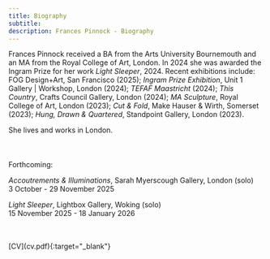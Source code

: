 ```yaml
---
title: Biography
subtitle: 
description: Frances Pinnock - Biography
---  
```


  
Frances Pinnock received a BA from the Arts University Bournemouth and an MA from the Royal College of Art, London. In 2024 she was awarded the Ingram Prize for her work _Light Sleeper_, 2024. 
Recent exhibitions include: FOG Design+Art, San Francisco (2025); _Ingram Prize Exhibition_, Unit 1 Gallery | Workshop, London (2024); _TEFAF Maastricht_ (2024); _This Country_, Crafts Council Gallery, London (2024); _MA Sculpture_, Royal College of Art, London (2023); _Cut & Fold_, Make Hauser & Wirth, Somerset (2023); _Hung, Drawn & Quartered_, Standpoint Gallery, London (2023).  

She lives and works in London.
<br/>  
<br/>  
Forthcoming:  

_Accoutrements & Illuminations_, Sarah Myerscough Gallery, London (solo)  
3 October - 29 November 2025  

_Light Sleeper_, Lightbox Gallery, Woking (solo)  
15 November 2025 - 18 January 2026  

<br/>  
<br/>  
[CV](cv.pdf){:target="_blank"}


   
 




 









  










 



  










 











